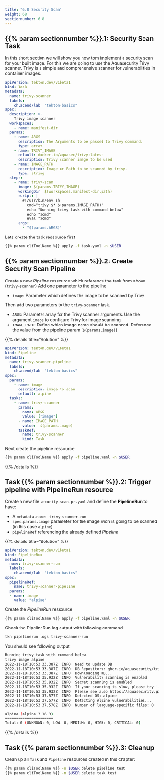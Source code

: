 ```yaml
---
title: "6.8 Security Scan"
weight: 68
sectionnumber: 6.8
---
```



## {{% param sectionnumber %}}.1: Security Scan Task

In this short section we will show you how tom implement a security scan for your built image. For this we are going to use the Aquasecurity Trivy scanner. Trivy is a simple and comprehensive scanner for vulnerabilities in container images.


```yaml
apiVersion: tekton.dev/v1beta1
kind: Task
metadata:
  name: trivy-scanner
  labels:
    ch.acend/lab: "tekton-basics"
spec:
  description: >-
    Trivy image scanner
  workspaces:
    - name: manifest-dir
  params:
    - name: ARGS
      description: The Arguments to be passed to Trivy command.
      type: array
    - name: TRIVY_IMAGE
      default: docker.io/aquasec/trivy:latest
      description: Trivy scanner image to be used
    - name: IMAGE_PATH
      description: Image or Path to be scanned by trivy.
      type: string
  steps:
    - name: trivy-scan
      image: $(params.TRIVY_IMAGE)
      workingDir: $(workspaces.manifest-dir.path)
      script: |
        #!/usr/bin/env sh
          cmd="trivy $* $(params.IMAGE_PATH)"
          echo "Running trivy task with command below"
          echo "$cmd"
          eval "$cmd"
      args:
        - "$(params.ARGS)"
```

Lets create the task ressource first

```bash
{{% param cliToolName %}} apply -f task.yaml -n $USER
```


## {{% param sectionnumber %}}.2: Create Security Scan Pipeline

Create a new *Pipeline* ressource which reference the task from above (`trivy-scanner`)
Add one parameter to the pipeline

* `image`: Parameter which defines the image to be scanned by Trivy

Then add two parameters to the `trivy-scanner` task.

* `ARGS`: Parameter array for the Trivy scanner arguments. Use the argument `image` to configure Trivy for image scanning
* `IMAGE_PATH`: Define which image name should be scanned. Reference the value from the pipeline param (`$(params.image)`)

{{% details title="Solution" %}}
```yaml
apiVersion: tekton.dev/v1beta1
kind: Pipeline
metadata:
  name: trivy-scanner-pipeline
  labels:
    ch.acend/lab: "tekton-basics"
spec:
  params:
    - name: image
      description: image to scan
      default: alpine
  tasks:
    - name: trivy-scanner
      params:
      - name: ARGS
        value: ["image"]
      - name: IMAGE_PATH
        value:  $(params.image)
      taskRef:
        name: trivy-scanner
        kind: Task
```

Next create the pipeline ressource

```bash
{{% param cliToolName %}} apply -f pipeline.yaml -n $USER
```
{{% /details %}}


## Task {{% param sectionnumber %}}.2: Trigger pipeline with PipelineRun resource

Create a new file `security-scan-pr.yaml` and define the **PipelineRun** to have:

* A `metadata.name: trivy-scanner-run`
* `spec.params.image` parameter for the image wich is going to be scanned (in this case  `alpine`)
* `pipelineRef` referencing the already defined *Pipeline*

{{% details title="Solution" %}}

```yaml
apiVersion: tekton.dev/v1beta1
kind: PipelineRun
metadata:
  name: trivy-scanner-run
  labels:
    ch.acend/lab: "tekton-basics"
spec:
  pipelineRef:
    name: trivy-scanner-pipeline
  params:
  - name: image
    value: "alpine"
```

Create the *PipelineRun* ressource
```bash
{{% param cliToolName %}} apply -f pipeline.yaml -n $USER
```

Check the PipelineRun log output with following command:

```bash
tkn pipelinerun logs trivy-scanner-run
```

You should see following output

```bash
Running trivy task with command below
trivy image alpine
2022-11-18T10:53:33.387Z  INFO  Need to update DB
2022-11-18T10:53:33.387Z  INFO  DB Repository: ghcr.io/aquasecurity/trivy-db
2022-11-18T10:53:33.387Z  INFO  Downloading DB...
2022-11-18T10:53:35.932Z  INFO  Vulnerability scanning is enabled
2022-11-18T10:53:35.932Z  INFO  Secret scanning is enabled
2022-11-18T10:53:35.932Z  INFO  If your scanning is slow, please try '--security-checks vuln' to disable secret scanning
2022-11-18T10:53:35.932Z  INFO  Please see also https://aquasecurity.github.io/trivy/v0.34/docs/secret/scanning/#recommendation for faster secret detection
2022-11-18T10:53:37.577Z  INFO  Detected OS: alpine
2022-11-18T10:53:37.577Z  INFO  Detecting Alpine vulnerabilities...
2022-11-18T10:53:37.578Z  INFO  Number of language-specific files: 0

alpine (alpine 3.16.3)
======================
Total: 0 (UNKNOWN: 0, LOW: 0, MEDIUM: 0, HIGH: 0, CRITICAL: 0)
```
{{% /details %}}


## Task {{% param sectionnumber %}}.3: Cleanup

Clean up all `Task` and `Pipeline` resources created in this chapter:


```bash
{{% param cliToolName %}} -n $USER delete pipeline test
{{% param cliToolName %}} -n $USER delete task test
```
